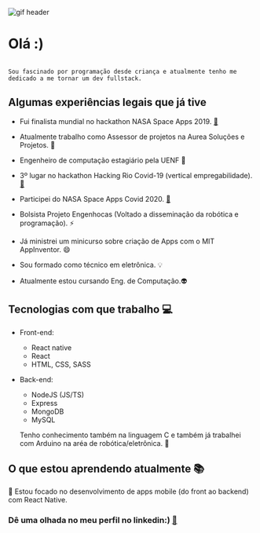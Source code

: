 ![gif header](https://i.pinimg.com/originals/f5/5b/0f/f55b0f3e0d9b878ed9192b8358fd1480.gif)

# Olá :)

```

Sou fascinado por programação desde criança e atualmente tenho me dedicado a me tornar um dev fullstack.

```

## Algumas experiências legais que já tive

- Fui finalista mundial no hackathon NASA Space Apps 2019. [:link:](https://www.dropbox.com/s/ycxocq1ah30posc/Certificate%20-%20NASA%20SPACE%20APPS%20-%202019%20-1.pdf?dl=0)

- Atualmente trabalho como Assessor de projetos na Aurea Soluções e Projetos. 👾

- Engenheiro de computação estagiário pela UENF 🚀

- 3º lugar no hackathon Hacking Rio Covid-19 (vertical empregabilidade). [:link:](https://www.dropbox.com/s/ybnh3uhewqvdyp5/Hacking%20help%20-%20Gabriel%20de%20Matos%20Gomes.pdf?dl=0)

- Participei do NASA Space Apps Covid 2020. [:link:](https://www.dropbox.com/s/4qy110hi6h7brsr/certificado%20nasa%20space%20apps%20covid.PNG?dl=0)

- Bolsista Projeto Engenhocas (Voltado a disseminação da robótica e programação). :zap:

- Já ministrei um minicurso sobre criação de Apps com o MIT AppInventor. :smile:

- Sou formado como técnico em eletrônica. :bulb:

- Atualmente estou cursando Eng. de Computação.:alien:

## Tecnologias com que trabalho :computer:

- Front-end:
  - React native
  - React
  - HTML, CSS, SASS

- Back-end:
  - NodeJS (JS/TS)
  - Express
  - MongoDB
  - MySQL
    
  
  Tenho conhecimento também na linguagem C e também já trabalhei com Arduino na aréa de robótica/eletrônica. :wrench:
  
## O que estou aprendendo atualmente :books:
  
  :iphone:  Estou focado no desenvolvimento de apps mobile (do front ao backend) com React Native.
  
### Dê uma olhada no meu perfil no linkedin:) [:link:](https://www.linkedin.com/in/gabriel-gomes-a0681a157/)


